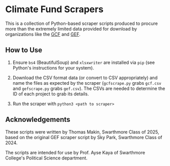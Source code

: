 # Climate Fund Scrapers

This is a collection of Python-based scraper scripts produced to procure more than the
extremely limited data provided for download by organizations like the
[GCF](https://www.greenclimate.fund/) and [GEF](https://www.thegef.org/).

## How to Use

1. Ensure `bs4` (BeautifulSoup) and `xlsxwriter` are installed via `pip` (see Python's
instructions for your system).

2. Download the CSV format data (or convert to CSV appropriately) and name the files as
expected by the scraper (`gcfscrape.py` grabs `gcf.csv` and `gefscrape.py` grabs
`gef.csv`). The CSVs are needed to determine the ID of each project to grab its details.

3. Run the scraper with `python3 <path to scraper>`

## Acknowledgements

These scripts were written by Thomas Makin, Swarthmore Class of 2025, based on the
original GEF scraper script by Sky Park, Swarthmore Class of 2024.

The scripts are intended for use by Prof. Ayse Kaya of Swarthmore College's Political
Science department.
